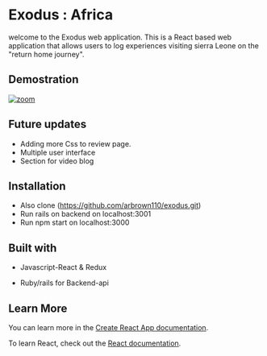 # Exodus : Africa

welcome to the Exodus web application. This is a React based web application that allows users to log experiences visiting sierra Leone on the "return home journey".

## Demostration

[![zoom](https://media.giphy.com/media/LwQ73vvQZ7XG0pFNoV/giphy.gif)]()



## Future updates

- Adding more Css to review page.
- Multiple user interface
- Section for video blog

## Installation

- Also clone (https://github.com/arbrown110/exodus.git)
- Run rails on backend on localhost:3001
- Run npm start on  localhost:3000

## Built with 

- Javascript-React & Redux

- Ruby/rails for Backend-api


## Learn More

You can learn more in the [Create React App documentation](https://facebook.github.io/create-react-app/docs/getting-started).

To learn React, check out the [React documentation](https://reactjs.org/).
